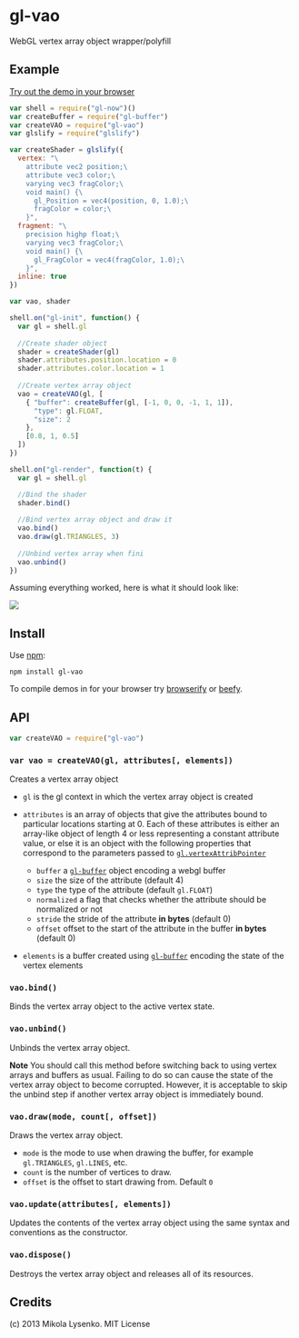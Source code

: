 gl-vao
======
WebGL vertex array object wrapper/polyfill

## Example

[Try out the demo in your browser](http://modules.gl/gl-vao/)

```javascript
var shell = require("gl-now")()
var createBuffer = require("gl-buffer")
var createVAO = require("gl-vao")
var glslify = require("glslify")

var createShader = glslify({
  vertex: "\
    attribute vec2 position;\
    attribute vec3 color;\
    varying vec3 fragColor;\
    void main() {\
      gl_Position = vec4(position, 0, 1.0);\
      fragColor = color;\
    }",
  fragment: "\
    precision highp float;\
    varying vec3 fragColor;\
    void main() {\
      gl_FragColor = vec4(fragColor, 1.0);\
    }",
  inline: true
})

var vao, shader

shell.on("gl-init", function() {
  var gl = shell.gl
  
  //Create shader object
  shader = createShader(gl)
  shader.attributes.position.location = 0
  shader.attributes.color.location = 1
  
  //Create vertex array object
  vao = createVAO(gl, [
    { "buffer": createBuffer(gl, [-1, 0, 0, -1, 1, 1]),
      "type": gl.FLOAT,
      "size": 2
    },
    [0.8, 1, 0.5]
  ])
})

shell.on("gl-render", function(t) {
  var gl = shell.gl

  //Bind the shader
  shader.bind()
  
  //Bind vertex array object and draw it
  vao.bind()
  vao.draw(gl.TRIANGLES, 3)
  
  //Unbind vertex array when fini
  vao.unbind()
})
```

Assuming everything worked, here is what it should look like:

<img src="http://modules.gl/gl-vao/screenshot.png">

## Install

Use [npm](https://npmjs.org/):

    npm install gl-vao
    
To compile demos in for your browser try [browserify](https://github.com/substack/node-browserify) or [beefy](https://github.com/chrisdickinson/beefy).

## API

```javascript
var createVAO = require("gl-vao")
```

### `var vao = createVAO(gl, attributes[, elements])`
Creates a vertex array object

* `gl` is the gl context in which the vertex array object is created
* `attributes` is an array of objects that give the attributes bound to particular locations starting at 0.  Each of these attributes is either an array-like object of length 4 or less representing a constant attribute value, or else it is an object with the following properties that correspond to the parameters passed to [`gl.vertexAttribPointer`](http://www.khronos.org/opengles/sdk/docs/man/xhtml/glVertexAttribPointer.xml)

    + `buffer` a [`gl-buffer`](https://github.com/mikolalysenko/gl-buffer) object encoding a webgl buffer
    + `size` the size of the attribute (default 4)
    + `type` the type of the attribute (default `gl.FLOAT`)
    + `normalized` a flag that checks whether the attribute should be normalized or not
    + `stride` the stride of the attribute **in bytes** (default 0)
    + `offset` offset to the start of the attribute in the buffer **in bytes** (default 0)

* `elements` is a buffer created using [`gl-buffer`](https://github.com/mikolalysenko/gl-buffer) encoding the state of the vertex elements

### `vao.bind()`
Binds the vertex array object to the active vertex state.

### `vao.unbind()`
Unbinds the vertex array object.

**Note** You should call this method before switching back to using vertex arrays and buffers as usual.  Failing to do so can cause the state of the vertex array object to become corrupted.  However, it is acceptable to skip the unbind step if another vertex array object is immediately bound.

### `vao.draw(mode, count[, offset])`
Draws the vertex array object.

* `mode` is the mode to use when drawing the buffer, for example `gl.TRIANGLES`, `gl.LINES`, etc.
* `count` is the number of vertices to draw.
* `offset` is the offset to start drawing from.  Default `0`

### `vao.update(attributes[, elements])`
Updates the contents of the vertex array object using the same syntax and conventions as the constructor.

### `vao.dispose()`
Destroys the vertex array object and releases all of its resources.


## Credits
(c) 2013 Mikola Lysenko. MIT License

